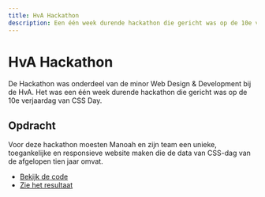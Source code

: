 ```yaml
---
title: HvA Hackathon
description: Een één week durende hackathon die gericht was op de 10e verjaardag van CSS Day.
---
```


# HvA Hackathon

De Hackathon was onderdeel van de minor Web Design & Development bij de HvA. Het was een één week durende hackathon die gericht was op de 10e verjaardag van CSS Day.

## Opdracht

Voor deze hackathon moesten Manoah en zijn team een unieke, toegankelijke en responsieve website maken die de data van CSS-dag van de afgelopen tien jaar omvat.

- [Bekijk de code](https://github.com/JopMolenaar/css-day-ta-JJJM)
- [Zie het resultaat](https://jopmolenaar.github.io/css-day-ta-JJJM/)
